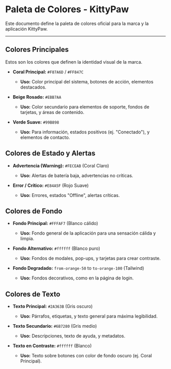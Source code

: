 # Paleta de Colores - KittyPaw

Este documento define la paleta de colores oficial para la marca y la aplicación KittyPaw.

---

## Colores Principales

Estos son los colores que definen la identidad visual de la marca.

- **Coral Principal:** `#F87A6D` / `#FF847C`
  - **Uso:** Color principal del sistema, botones de acción, elementos destacados.

- **Beige Rosado:** `#EBB7AA`
  - **Uso:** Color secundario para elementos de soporte, fondos de tarjetas, y áreas de contenido.

- **Verde Suave:** `#99B898`
  - **Uso:** Para información, estados positivos (ej. "Conectado"), y elementos de contacto.

## Colores de Estado y Alertas

- **Advertencia (Warning):** `#FECEAB` (Coral Claro)
  - **Uso:** Alertas de batería baja, advertencias no críticas.

- **Error / Crítico:** `#E84A5F` (Rojo Suave)
  - **Uso:** Errores, estados "Offline", alertas críticas.

## Colores de Fondo

- **Fondo Principal:** `#FFFAF7` (Blanco cálido)
  - **Uso:** Fondo general de la aplicación para una sensación cálida y limpia.

- **Fondo Alternativo:** `#ffffff` (Blanco puro)
  - **Uso:** Fondos de modales, pop-ups, y tarjetas para crear contraste.

- **Fondo Degradado:** `from-orange-50` to `to-orange-100` (Tailwind)
  - **Uso:** Fondos decorativos, como en la página de login.

## Colores de Texto

- **Texto Principal:** `#2A363B` (Gris oscuro)
  - **Uso:** Párrafos, etiquetas, y texto general para máxima legibilidad.

- **Texto Secundario:** `#6B7280` (Gris medio)
  - **Uso:** Descripciones, texto de ayuda, y metadatos.

- **Texto en Contraste:** `#ffffff` (Blanco)
  - **Uso:** Texto sobre botones con color de fondo oscuro (ej. Coral Principal).

